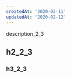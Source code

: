 ```yaml
---
createdAt: '2020-02-11'
updatedAt: '2020-02-12'
---
```


description_2_3
<!--more-->
## h2_2_3
### h3_2_3
